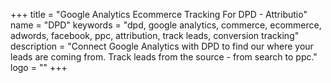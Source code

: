 +++
title = "Google Analytics Ecommerce Tracking For DPD - Attributio"
name = "DPD"
keywords = "dpd, google analytics, commerce, ecommerce, adwords, facebook, ppc, attribution, track leads, conversion tracking"
description = "Connect Google Analytics with DPD to find our where your leads are coming from. Track leads from the source - from search to ppc."
logo = ""
+++
